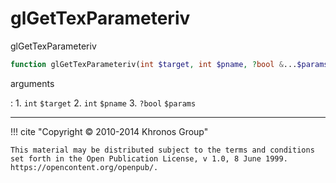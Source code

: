 # glGetTexParameteriv
glGetTexParameteriv

```php
function glGetTexParameteriv(int $target, int $pname, ?bool &...$params) : void
```



arguments

:    1. `int` `$target` 
    2. `int` `$pname` 
    3. `?bool` `$params` 



---
     

!!! cite "Copyright © 2010-2014 Khronos Group"

    This material may be distributed subject to the terms and conditions set forth in the Open Publication License, v 1.0, 8 June 1999. https://opencontent.org/openpub/.